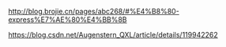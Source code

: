 http://blog.brojie.cn/pages/abc268/#%E4%B8%80-express%E7%AE%80%E4%BB%8B

https://blog.csdn.net/Augenstern_QXL/article/details/119942262